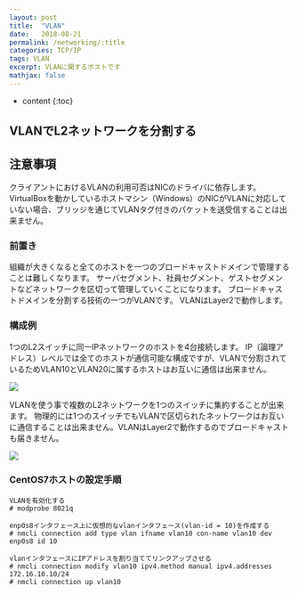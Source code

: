 ```yaml
---
layout: post
title:  "VLAN"
date:   2018-08-21
permalink: /networking/:title
categories: TCP/IP
tags: VLAN
excerpt: VLANに関するポストです
mathjax: false
---
```


* content
{:toc}
 
## VLANでL2ネットワークを分割する

## 注意事項

クライアントにおけるVLANの利用可否はNICのドライバに依存します。
VirtualBoxを動かしているホストマシン（Windows）のNICがVLANに対応していない場合、ブリッジを通じてVLANタグ付きのパケットを送受信することは出来ません。

### 前置き

組織が大きくなると全てのホストを一つのブロードキャストドメインで管理することは難しくなります。
サーバセグメント、社員セグメント、ゲストセグメントなどネットワークを区切って管理していくことになります。
ブロードキャストドメインを分割する技術の一つがVLANです。
VLANはLayer2で動作します。

### 構成例

1つのL2スイッチに同一IPネットワークのホストを4台接続します。
IP（論理アドレス）レベルでは全てのホストが通信可能な構成ですが、VLANで分割されているためVLAN10とVLAN20に属するホストはお互いに通信は出来ません。

![]({{site.baseurl}}/images/vlan/vlan.png)

VLANを使う事で複数のL2ネットワークを1つのスイッチに集約することが出来ます。
物理的には1つのスイッチでもVLANで区切られたネットワークはお互いに通信することは出来ません。VLANはLayer2で動作するのでブロードキャストも届きません。

![]({{site.baseurl}}/images/vlan/vlan_network2.png)

### CentOS7ホストの設定手順

```
VLANを有効化する
# modprobe 8021q

enp0s8インタフェース上に仮想的なvlanインタフェース(vlan-id = 10)を作成する
# nmcli connection add type vlan ifname vlan10 con-name vlan10 dev enp0s8 id 10

vlanインタフェースにIPアドレスを割り当ててリンクアップさせる
# nmcli connection modify vlan10 ipv4.method manual ipv4.addresses 172.16.10.10/24
# nmcli connection up vlan10
```
